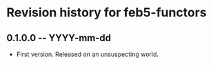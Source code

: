 # Revision history for feb5-functors

## 0.1.0.0 -- YYYY-mm-dd

* First version. Released on an unsuspecting world.
